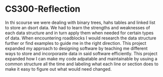 # CS300-Reflection
In thi scourse we were dealing with binary trees, hahs tables and linked list to store an dsort data. We had to learn the strengths and weaknesses of each data structure and in turn apply them when needed for certain types of data. When encountering roadblocks I would research the data structure further or find examples to guide me in the right direction. This project expanded my approach to designing software by teaching me different ways to store and incorporaste data in said software efficiently. This project expanded how I can make my code adpatable and maintainable by usuing a common structure all the time and labeling what each line or section does to make it easy to figure out what would need changed.
